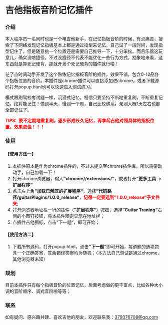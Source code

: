 # 吉他指板音阶记忆插件

### 介绍

   本人程序员一名同时也是一个电吉他新手，在记忆指板音阶的时候，有点痛苦，搜索了下网络发现记忆指板基本上都是通过指型来记忆，自己试了一段时间，发现指型记住了，但是随意挑一个位置还是需要自己推导一下，十分笨拙。而且乐器这玩意儿，确实没啥捷径。不过没捷径不代表不能优化一些行为方式，抽象地来看，这东西就是靠死记硬背，那就开发个死记硬背的插件就行喽！

   花了点时间动手开发了这个熟练记忆指板音阶的插件，效果不错，包含0-12品各个指板位置的音阶。本插件是chrome插件可以直接添加进chrome，或者下载源码打开popup.html也可以快速进入测试练习。

   模式跟刷驾校考试题一样，沉浸式记忆。相信只要坚持不断地重复刷，不断重复记忆，绝对能记住！快则半天、慢则一个周，自己比较佛系，亲测大概1天左右也都全部记住了。

<font color='red'><b>TIPS:  要不定期地重复刷，逐步形成长久记忆，再拿起吉他对照具体的指板位置，效果更佳！！！</b></font>



### 使用

#### 【使用方法一】
1. 本插件原本是作为chrome插件的，不过未提交至chrome插件库，所以需要动动手，自己加载一下！
2. 打开chrome浏览器，输入<b>”chrome://extensions/“</b>，或者打开<b>”更多工具 -> 扩展程序“</b>
3. 点击左上角<b>”加载已解压的扩展程序“</b>，选择<b>”代码路径/guitarPlugins/1.0.0_release“</b>，<font color="red"><b>记得一定要选到”1.0.0_release“子文件夹</b></font>;
4. 打开浏览器地址栏一行的插件（<b>”扩展程序“</b>）按钮，选择<b>”Guitar Traning“</b>右侧的小图钉按钮，将本插件固定显示在地址栏；
5. 点插件吉他图标，点击”下一题“，即可开始；

#### 【使用方法二】

1. 下载所有源码，打开popup.html，点击<b>”下一题“</b>即可开始，每道题的选项包含一个正确答案，其余错误答案均为随机；（本方法自己测试是通过chrome，其他浏览器未知）



### 规划

​	目前本插件只有每个指板音阶的位置记忆，后面考虑做的更丰富点，比如各种大小调的音阶顺序、调式音阶啦等等；



### 联系

如有疑问、感兴趣共建、喜欢吉他的朋友，欢迎联系我：379376708@qq.com
